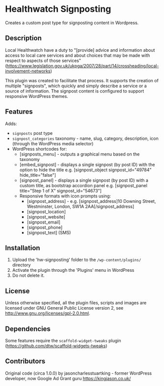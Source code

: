 # Healthwatch Signposting

Creates a custom post type for signposting content in Wordpress.

## Description

Local Healthwatch have a duty to "[provide] advice and information about access to local care services and about choices that may be made with respect to aspects of those services" (https://www.legislation.gov.uk/ukpga/2007/28/part/14/crossheading/local-involvement-networks)

This plugin was created to facilitate that process. It supports the creation of multiple "signposts", which quickly and simply describe a service or a source of information. The signpost content is configured to support responsive WordPress themes.

## Features

Adds:

* `signposts` post type
* `signpost_categories` taxonomy - name, slug, category, description, icon (through the WordPress media selector)
* WordPress shortcodes for:
  * [signposts_menu] - outputs a graphical menu based on the taxonomy
  * [embed_signpost] - displays a single signpost (by post ID) with the option to hide the title e.g. [signpost_object signpost_id="49784" hide_title="false"]
  * [signpost_panel] - displays a single signpost (by post ID) with a custom title, as bootstrap accordion panel e.g. [signpost_panel title="Step 1 of X" signpost_id="54673"] 
  * Responsive formats with icon prompts using:
    * [signpost_address] - e.g. [signpost_address]10 Downing Street, Westminster, London, SW1A 2AA[/signpost_address]
    * [signpost_location]
    * [signpost_website]
    * [signpost_email]
    * [signpost_phone]
    * [signpost_text] (SMS)

## Installation

1. Upload the 'hw-signposting' folder to the `/wp-content/plugins/` directory
2. Activate the plugin through the 'Plugins' menu in WordPress
3. Do not delete it.

## License
Unless otherwise specified, all the plugin files, scripts and images are licensed under GNU General Public License version 2, see http://www.gnu.org/licenses/gpl-2.0.html.

## Dependencies

Some features require the `scaffold-widget-tweaks` plugin (https://github.com/dtw/scaffold-widgets-tweaks)

## Contributors

Original code (circa 1.0.0) by jasoncharlesstuartking - former WordPress developer, now Google Ad Grant guru https://kingjason.co.uk/

